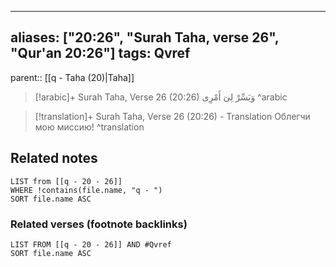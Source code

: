 
---
aliases: ["20:26", "Surah Taha, verse 26", "Qur'an 20:26"]
tags: Qvref
---

parent:: [[q - Taha (20)|Taha]]

> [!arabic]+ Surah Taha, Verse 26 (20:26)
> <span class="quran-arabic">وَيَسِّرْ لِىٓ أَمْرِى</span>
^arabic

> [!translation]+ Surah Taha, Verse 26 (20:26) - Translation
> Облегчи мою миссию!
^translation



## Related notes
```dataview
LIST from [[q - 20 - 26]]
WHERE !contains(file.name, "q - ")
SORT file.name ASC
```

### Related verses (footnote backlinks)
```dataview
LIST FROM [[q - 20 - 26]] AND #Qvref
SORT file.name ASC
```

